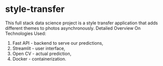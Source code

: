 # style-transfer
This full stack data science project is a style transfer application that adds different themes to photos asynchronously.
Detailed Overview On Technologies Used:
1. Fast API - backend to serve our predictions,
2. Streamlit - user interface,
3. Open CV - actual prediction,
4. Docker - containerization.

